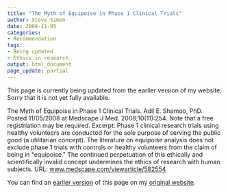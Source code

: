 ```yaml
---
title: "The Myth of Equipoise in Phase 1 Clinical Trials"
author: Steve Simon
date: 2008-11-05
categories:
- Recommendation
tags:
- Being updated
- Ethics in research
output: html_document
page_update: partial
---
```

This page is currently being updated from the earlier version of my website. Sorry that it is not yet fully available.

The Myth of Equipoise in Phase 1 Clinical Trials. Adil E. Shamoo, PhD. Posted 11/05/2008 at Medscape J Med. 2008;10(11):254. Note that a free registriation may be required. Excerpt: Phase 1 clinical research trials using healthy volunteers are conducted for the sole purpose of serving the public good (a utilitarian concept). The literature on equipoise analysis does not exclude phase 1 trials with controls or healthy volunteers from the claim of being in "equipoise." The continued perpetuation of this ethically and scientifically invalid concept undermines the ethics of research with human subjects. URL: www.medscape.com/viewarticle/582554

<!---More--->

You can find an [earlier version][sim1] of this page on my [original website][sim2].

[sim1]: http://www.pmean.com/08/Interesting2008.html
[sim2]: http://www.pmean.com/original_site.html
